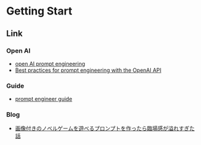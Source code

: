 # Getting Start

## Link

### Open AI

- [open AI prompt engineering](https://platform.openai.com/docs/guides/prompt-engineering)
- [Best practices for prompt engineering with the OpenAI API](https://help.openai.com/en/articles/6654000-best-practices-for-prompt-engineering-with-the-openai-api)

### Guide

- [prompt engineer guide](https://www.promptingguide.ai/jp/introduction/elements)

### Blog

- [画像付きのノベルゲームを遊べるプロンプトを作ったら臨場感が溢れすぎた話](https://note.com/churin_1116/n/n1e3697c9db7f)
